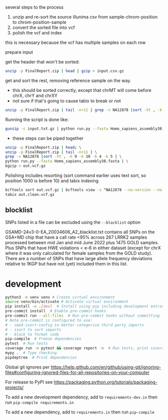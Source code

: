 


several steps to the process

1. unzip and re-sort the source illunima csv from sample-chrom-position to chrom-position-sample
2. convert the sorted file into vcf
3. polish the vcf and index

this is necessary because the vcf has multiple samples on each row


prepare input

get the header that won't be sorted:

```sh
unzip -p FinalReport.zip | head | gzip > input.csv.gz
```

get and sort the rest, removing reference sample on the way.
- this should be sorted correctly, except that chrMT will come before chrX, chrY and chrXY
- not sure if that's going to cause tabix to break or not

```sh
unzip -p FinalReport.zip | tail -n+11 | grep -v NA12878 |sort -Vt , -k 9 -k 10 -k 4 -k 5 | gzip >> input.csv.gz
```

Running the script is done like:

```sh
gunzip -c input.txt.gz | python run.py --fasta Homo_sapiens_assembly38.fasta --tab | bgzip > output.vcf.gz
```

- these steps can be piped together
```sh
unzip -p FinalReport.zip | head; \
unzip -p FinalReport.zip | tail -n+11 | \
grep -v NA12878 |sort -Vt , -k 9 -k 10 -k 4 -k 5 | \
python run.py --fasta Homo_sapiens_assembly38.fasta | \
bgzip > out.vcf.gz
```

Polishing includes resorting (sort command earlier uses text sort, so position 1000 is before 10) and tabix indexing

```sh
bcftools sort out.vcf.gz | bcftools view -s ^NA12878 --no-version --no-update -Oz > out.clean.vcf.gz
tabix out.clean.vcf.gz
```
blocklist
---------

SNPs listed in a file can be excluded using the `--blocklist` option

GSAMD-24v3-0-EA_20034606_A2_blacklist.txt contains all SNPs on the GSA+MD chip that have
a call rate <95% across 267 LRRK2 samples processed between mid Jan and mid June 2022
plus 1475 GOLD samples. Plus SNPs that have HWE violations < e-6 in either dataset
(except for chrX where it was only calculated for female samples from the GOLD study).
There are a number of SNPs that have large allele frequency deviations relative to 1KGP
but have not (yet) included them in this list.

development
===========

```sh
python3 -m venv venv # Create virtual environment
source venv/bin/activate # Activate virtual environment
pip install -e .[dev]  # Install using pip including development extras
pre-commit install  # Enable pre-commit hooks
pre-commit run --all-files  # Run pre-commit hooks without committing
# Note pre-commit is configured to use:
# - seed-isort-config to better categorise third party imports
# - isort to sort imports
# - black to format code
pip-compile  # Freeze dependencies
pytest  # Run tests
coverage run -m pytest && coverage report -m  # Run tests, print coverage
mypy .  # Type checking
pipdeptree  # Print dependencies
```

Global git ignores per https://help.github.com/en/github/using-git/ignoring-files#configuring-ignored-files-for-all-repositories-on-your-computer

For release to PyPI see https://packaging.python.org/tutorials/packaging-projects/

To add a new development dependency, add to `requirements-dev.in` then run `pip-compile requirements.in`

To add a new dependency, add to `requirements.in` then run `pip-compile`
